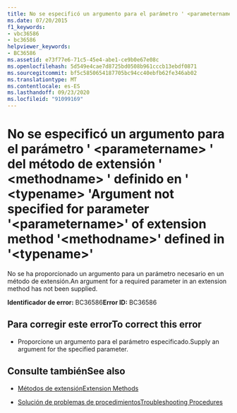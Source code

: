 ```yaml
---
title: No se especificó un argumento para el parámetro ' <parametername> ' del método de extensión ' <methodname> ' definido en ' <typename> '
ms.date: 07/20/2015
f1_keywords:
- vbc36586
- bc36586
helpviewer_keywords:
- BC36586
ms.assetid: e73f77e6-71c5-45e4-abe1-ce9b0e67e08c
ms.openlocfilehash: 5d549e4cae7d8725bd0508b961cccb13ebdf0871
ms.sourcegitcommit: bf5c5850654187705bc94cc40ebfb62fe346ab02
ms.translationtype: MT
ms.contentlocale: es-ES
ms.lasthandoff: 09/23/2020
ms.locfileid: "91099169"
---
```

# <a name="argument-not-specified-for-parameter-parametername-of-extension-method-methodname-defined-in-typename"></a><span data-ttu-id="9ca0b-102">No se especificó un argumento para el parámetro ' \<parametername> ' del método de extensión ' \<methodname> ' definido en ' \<typename> '</span><span class="sxs-lookup"><span data-stu-id="9ca0b-102">Argument not specified for parameter '\<parametername>' of extension method '\<methodname>' defined in '\<typename>'</span></span>

<span data-ttu-id="9ca0b-103">No se ha proporcionado un argumento para un parámetro necesario en un método de extensión.</span><span class="sxs-lookup"><span data-stu-id="9ca0b-103">An argument for a required parameter in an extension method has not been supplied.</span></span>  
  
 <span data-ttu-id="9ca0b-104">**Identificador de error:** BC36586</span><span class="sxs-lookup"><span data-stu-id="9ca0b-104">**Error ID:** BC36586</span></span>  
  
## <a name="to-correct-this-error"></a><span data-ttu-id="9ca0b-105">Para corregir este error</span><span class="sxs-lookup"><span data-stu-id="9ca0b-105">To correct this error</span></span>  
  
- <span data-ttu-id="9ca0b-106">Proporcione un argumento para el parámetro especificado.</span><span class="sxs-lookup"><span data-stu-id="9ca0b-106">Supply an argument for the specified parameter.</span></span>  
  
## <a name="see-also"></a><span data-ttu-id="9ca0b-107">Consulte también</span><span class="sxs-lookup"><span data-stu-id="9ca0b-107">See also</span></span>

- [<span data-ttu-id="9ca0b-108">Métodos de extensión</span><span class="sxs-lookup"><span data-stu-id="9ca0b-108">Extension Methods</span></span>](../programming-guide/language-features/procedures/extension-methods.md)

- [<span data-ttu-id="9ca0b-109">Solución de problemas de procedimientos</span><span class="sxs-lookup"><span data-stu-id="9ca0b-109">Troubleshooting Procedures</span></span>](../programming-guide/language-features/procedures/troubleshooting-procedures.md)
